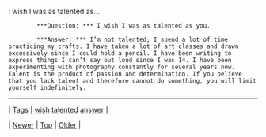 <!--
title: I wish I was as talented as you.
date: 2020-06-28T15:27:00.058Z
tags: wish, talented, answer
-->


I wish I was as talented as...


            ***Question: *** I wish I was as talented as you.

            ***Answer: *** I’m not talented; I spend a lot of time practicing my crafts. I have taken a lot of art classes and drawn excessively since I could hold a pencil. I have been writing to express things I can’t say out loud since I was 14. I have been experimenting with photography constantly for several years now. Talent is the product of passion and determination. If you believe that you lack talent and therefore cannot do something, you will limit yourself indefinitely.
            

<!--BOTTOM-POST-NAVIGATION-->
---

| [Tags](tags.md) | [wish](tag-wish.md) [talented](tag-talented.md) [answer](tag-answer.md) |

| [Newer](106512686439.md) | [Top](index.md) | [Older](106542826469.md) |